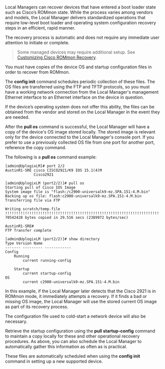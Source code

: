 <!-- 5.4 -->

Local Managers can recover devices that have entered a boot loader state such as Cisco’s ROMmon state. While the process varies among vendors and models, the Local Manager delivers standardized operations that require low-level boot loader and operating system configuration recovery steps in an efficient, rapid manner.

The recovery process is automatic and does not require any immediate user attention to initiate or complete.

> Some managed devices may require additional setup. See [Customizing Cisco ROMmon Recovery](http://uplogix.com/docs/local-manager-user-guide/advanced-features/customizing-cisco-rommon-recovery).

You must have copies of the device OS and startup configuration files in order to recover from ROMmon.

The **config init** command schedules periodic collection of these files. The OS files are transferred using the FTP and TFTP protocols, so you must have a working network connection from the Local Manager's management Ethernet interface to an Ethernet interface on the device in question.

If the device’s operating system does not offer this ability, the files can be obtained from the vendor and stored on the Local Manager in the event they are needed.

After the **pull os** command is successful, the Local Manager will have a copy of the device's OS image stored locally. The stored image is relevant only for the device connected to the Local Manager's console port. If you prefer to use a previously collected OS file from one port for another port, reference the copy command.

The following is a **pull os** command example:

```
[admin@UplogixLM]# port 2/2
AustinR1-SRE cisco CISCO2921/K9 IOS 15.1(4)M
			 Cisco2921

[admin@UplogixLM (port2/2)]# pull os
Starting pull of Cisco IOS Image
System image file is "flash:/c2900-universalk9-mz.SPA.151-4.M.bin"
Backing up os file: flash:c2900-universalk9-mz.SPA.151-4.M.bin
Transferring file via FTP

Writing scratch/temp.file
!!!!!!!!!!!!!!!!!!!!!!!!!!!!!!!!!!!!!!!!!!!!!!!!!!!!!!!!!!!!!!!!!!!!!!!!!!!!!!!!!!!!!!!!!!!!!!!!!!!!!!!!!!!!!!!!!!!!!!!!!!!!!!!!!!!!!!!!!!!!!!!!!!!!!!!!!!!!!!!!!!!!!!!!!!!!!!!!!!!!!!!!!!!!!!!!!!!!!!!!!!!!!!!!!!!!!!!!!!!!!!!!!!!!!!!!!!!!!!!!!!!!!!!!!!!!!!!!!!!!!!!!!!!!!!!!!!!
70542428 bytes copied in 29.516 secs (2389972 bytes/sec)

AustinR1-SRE#
FTP Transfer complete

[admin@UplogixLM (port2/2)]# show directory
Type Version Name
------- --------- ------------
Config
	Running
		current running-config

	Startup
		current startup-config
OS
		current c2900-universalk9-mz.SPA.151-4.M.bin
```

In this example, if the Local Manager later detects that the Cisco 2921 is in ROMmon mode, it immediately attempts a recovery. If it finds a bad or missing OS image, the Local Manager will use the stored current OS image as part of its recovery process.

The configuration file used to cold-start a network device will also be necessary.

Retrieve the startup configuration using the **pull startup-config** command to maintain a copy locally for these and other operational recovery procedures. As above, you can also schedule the Local Manager to automatically gather this information as often as is practical.

These files are automatically scheduled when using the **config init** command in setting up a new supported device.